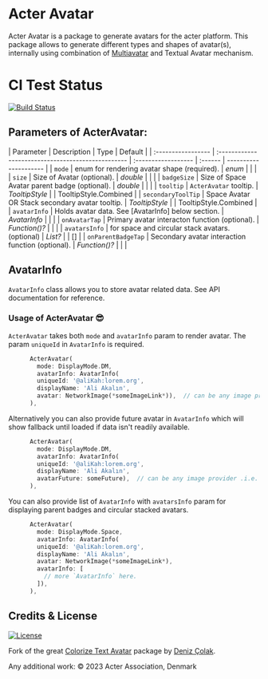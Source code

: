 # Acter Avatar

Acter Avatar is a package to generate avatars for the acter platform. This package allows to generate different types and shapes of avatar(s), internally using combination of [Multiavatar](https://pub.dev/packages/multiavatar) and Textual Avatar mechanism.

# CI Test Status

<a href="https://github.com/acterglobal/acter-avatar/actions"><img src="https://github.com/acterglobal/acter-avatar/workflows/acter-avatar-tests/badge.svg" alt="Build Status"></a>

## Parameters of ActerAvatar:

| Parameter          | Description                                        | Type                | Default |
| :----------------- | :------------------------------------------------- | :------------------ | :------ | --------------------- |
| `mode`             | enum for rendering avatar shape (required).        | _enum_              |         |                       |
| `size`             | Size of Avatar (optional).                         | _double_            |         |                       |
| `badgeSize`        | Size of Space Avatar parent badge (optional).      | _double_            |         |                       |
| `tooltip`          | `ActerAvatar` tooltip.                             | _TooltipStyle_      |         | TooltipStyle.Combined |
| `secondaryToolTip` | Space Avatar OR Stack secondary avatar tooltip.    | _TooltipStyle_      |         | TooltipStyle.Combined |
| `avatarInfo`       | Holds avatar data. See [AvatarInfo] below section. | _AvatarInfo_        |         |                       |
| `onAvatarTap`      | Primary avatar interacton function (optional).     | _Function()?_       |         |                       |
| `avatarsInfo`      | for space and circular stack avatars.(optional)    | _List<AvatarInfo>?_ |         | []                    |
| `onParentBadgeTap` | Secondary avatar interaction function (optional).  | _Function()?_       |         |                       |

## AvatarInfo

`AvatarInfo` class allows you to store avatar related data. See API documentation for reference.

### Usage of ActerAvatar 😎

`ActerAvatar` takes both `mode` and `avatarInfo` param to render avatar. The param `uniqueId` in `AvatarInfo` is required.

```dart
      ActerAvatar(
        mode: DisplayMode.DM,
        avatarInfo: AvatarInfo(
        uniqueId: '@aliKah:lorem.org',
        displayName: 'Ali Akalın',
        avatar: NetworkImage(*someImageLink*)),  // can be any image provider .i.e. AssetImage, MemoryImage and NetworkImage etc.
      ),
```

Alternatively you can also provide future avatar in `AvatarInfo` which will show fallback until loaded if data isn't readily available.

```dart
      ActerAvatar(
        mode: DisplayMode.DM,
        avatarInfo: AvatarInfo(
        uniqueId: '@aliKah:lorem.org',
        displayName: 'Ali Akalın',
        avatarFuture: someFuture),  // can be any image provider .i.e. AssetImage, MemoryImage and NetworkImage etc.
      ),
```

You can also provide list of `AvatarInfo` with `avatarsInfo` param for displaying parent badges and circular stacked avatars.

```dart
      ActerAvatar(
        mode: DisplayMode.Space,
        avatarInfo: AvatarInfo(
        uniqueId: '@aliKah:lorem.org',
        displayName: 'Ali Akalın',
        avatar: NetworkImage(*someImageLink*),
        avatarInfo: [
          // more `AvatarInfo` here.
        ]),
      ),
```

## Credits & License

[![License](https://img.shields.io/badge/License-MIT-blue.svg)](/LICENSE)

Fork of the great [Colorize Text Avatar](https://pub.dev/packages/colorize_text_avatar) package by [Deniz Çolak](https://github.com/deniscolak).

Any additional work: © 2023 Acter Association, Denmark
